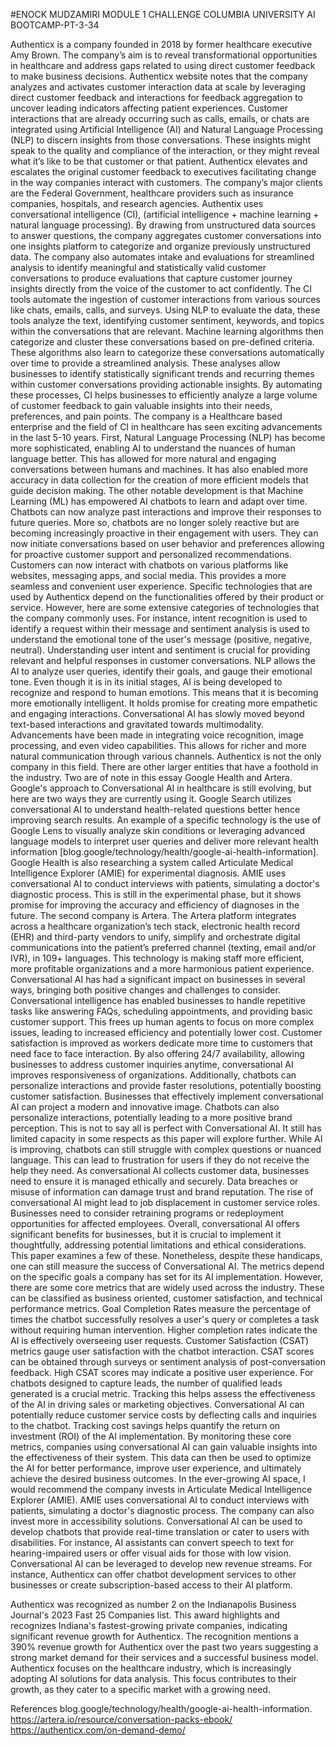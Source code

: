 #ENOCK MUDZAMIRI 
MODULE 1 CHALLENGE COLUMBIA UNIVERSITY AI BOOTCAMP-PT-3-34

Authenticx is a company founded in 2018 by former healthcare executive Amy Brown. The company’s aim is to reveal transformational opportunities in healthcare and address gaps related to using direct customer feedback to make business decisions. Authenticx website notes that the company analyzes and activates customer interaction data at scale by leveraging direct customer feedback and interactions for feedback aggregation to uncover leading indicators affecting patient experiences. Customer interactions that are already occurring such as calls, emails, or chats are integrated using Artificial Intelligence (AI) and Natural Language Processing (NLP) to discern insights from those conversations. These insights might speak to the quality and compliance of the interaction, or they might reveal what it’s like to be that customer or that patient.  Authenticx elevates and escalates the original customer feedback to executives facilitating change in the way companies interact with customers.
The company’s major clients are the Federal Government, healthcare providers such as insurance companies, hospitals, and research agencies. Authentix uses conversational intelligence (CI), (artificial intelligence + machine learning + natural language processing). By drawing from unstructured data sources to answer questions, the company aggregates customer conversations into one insights platform to categorize and organize previously unstructured data. The company also automates intake and evaluations for streamlined analysis to identify meaningful and statistically valid customer conversations to produce evaluations that capture customer journey insights directly from the voice of the customer to act confidently.
The CI tools automate the ingestion of customer interactions from various sources like chats, emails, calls, and surveys. Using NLP to evaluate the data, these tools analyze the text, identifying customer sentiment, keywords, and topics within the conversations that are relevant. Machine learning algorithms then categorize and cluster these conversations based on pre-defined criteria. These algorithms also learn to categorize these conversations automatically over time to provide a streamlined analysis. These analyses allow businesses to identify statistically significant trends and recurring themes within customer conversations providing actionable insights. By automating these processes, CI helps businesses to efficiently analyze a large volume of customer feedback to gain valuable insights into their needs, preferences, and pain points.
The company is a Healthcare based enterprise and the field of CI in healthcare has seen exciting advancements in the last 5-10 years. First, Natural Language Processing (NLP) has become more sophisticated, enabling AI to understand the nuances of human language better. This has allowed for more natural and engaging conversations between humans and machines. It has also enabled more accuracy in data collection for the creation of more efficient models that guide decision making. The other notable development is that Machine Learning (ML) has empowered AI chatbots to learn and adapt over time. Chatbots can now analyze past interactions and improve their responses to future queries. More so, chatbots are no longer solely reactive but are becoming increasingly proactive in their engagement with users. They can now initiate conversations based on user behavior and preferences allowing for proactive customer support and personalized recommendations. Customers can now interact with chatbots on various platforms like websites, messaging apps, and social media. This provides a more seamless and convenient user experience.
Specific technologies that are used by Authenticx depend on the functionalities offered by their product or service. However, here are some extensive categories of technologies that the company commonly uses. For instance, intent recognition is used to identify a request within their message and sentiment analysis is used to understand the emotional tone of the user's message (positive, negative, neutral). Understanding user intent and sentiment is crucial for providing relevant and helpful responses in customer conversations. NLP allows the AI to analyze user queries, identify their goals, and gauge their emotional tone.
Even though it is in its initial stages, AI is being developed to recognize and respond to human emotions. This means that it is becoming more emotionally intelligent. It holds promise for creating more empathetic and engaging interactions. Conversational AI has slowly moved beyond text-based interactions and gravitated towards multimodality. Advancements have been made in integrating voice recognition, image processing, and even video capabilities. This allows for richer and more natural communication through various channels. 
Authenticx is not the only company in this field. There are other larger entities that have a foothold in the industry. Two are of note in this essay Google Health and Artera. Google's approach to Conversational AI in healthcare is still evolving, but here are two ways they are currently using it. Google Search utilizes conversational AI to understand health-related questions better hence improving search results. An example of a specific technology is the use of Google Lens to visually analyze skin conditions or leveraging advanced language models to interpret user queries and deliver more relevant health information [blog.google/technology/health/google-ai-health-information].
Google Health is also researching a system called Articulate Medical Intelligence Explorer (AMIE) for experimental diagnosis. AMIE uses conversational AI to conduct interviews with patients, simulating a doctor's diagnostic process. This is still in the experimental phase, but it shows promise for improving the accuracy and efficiency of diagnoses in the future.
The second company is Artera. The Artera platform integrates across a healthcare organization’s tech stack, electronic health record (EHR) and third-party vendors to unify, simplify and orchestrate digital communications into the patient’s preferred channel (texting, email and/or IVR), in 109+ languages. This technology is making staff more efficient, more profitable organizations and a more harmonious patient experience.
Conversational AI has had a significant impact on businesses in several ways, bringing both positive changes and challenges to consider. Conversational intelligence has enabled businesses to handle repetitive tasks like answering FAQs, scheduling appointments, and providing basic customer support. This frees up human agents to focus on more complex issues, leading to increased efficiency and potentially lower cost. Customer satisfaction is improved as workers dedicate more time to customers that need face to face interaction.
By also offering 24/7 availability, allowing businesses to address customer inquiries anytime, conversational AI improves responsiveness of organizations. Additionally, chatbots can personalize interactions and provide faster resolutions, potentially boosting customer satisfaction. Businesses that effectively implement conversational AI can project a modern and innovative image. Chatbots can also personalize interactions, potentially leading to a more positive brand perception.
This is not to say all is perfect with Conversational AI. It still has limited capacity in some respects as this paper will explore further. While AI is improving, chatbots can still struggle with complex questions or nuanced language. This can lead to frustration for users if they do not receive the help they need. 
As conversational AI collects customer data, businesses need to ensure it is managed ethically and securely. Data breaches or misuse of information can damage trust and brand reputation.
The rise of conversational AI might lead to job displacement in customer service roles. Businesses need to consider retraining programs or redeployment opportunities for affected employees. Overall, conversational AI offers significant benefits for businesses, but it is crucial to implement it thoughtfully, addressing potential limitations and ethical considerations. This paper examines a few of these.
Nonetheless, despite these handicaps, one can still measure the success of Conversational AI. The metrics depend on the specific goals a company has set for its AI implementation. However, there are some core metrics that are widely used across the industry. These can be classified as business oriented, customer satisfaction, and technical performance metrics. 
Goal Completion Rates measure the percentage of times the chatbot successfully resolves a user's query or completes a task without requiring human intervention. Higher completion rates indicate the AI is effectively overseeing user requests.
Customer Satisfaction (CSAT) metrics gauge user satisfaction with the chatbot interaction. CSAT scores can be obtained through surveys or sentiment analysis of post-conversation feedback. High CSAT scores may indicate a positive user experience.
For chatbots designed to capture leads, the number of qualified leads generated is a crucial metric. Tracking this helps assess the effectiveness of the AI in driving sales or marketing objectives. Conversational AI can potentially reduce customer service costs by deflecting calls and inquiries to the chatbot. Tracking cost savings helps quantify the return on investment (ROI) of the AI implementation.
By monitoring these core metrics, companies using conversational AI can gain valuable insights into the effectiveness of their system. This data can then be used to optimize the AI for better performance, improve user experience, and ultimately achieve the desired business outcomes.
In the ever-growing AI space, I would recommend the company invests in Articulate Medical Intelligence Explorer (AMIE). AMIE uses conversational AI to conduct interviews with patients, simulating a doctor's diagnostic process. The company can also invest more in accessibility solutions. Conversational AI can be used to develop chatbots that provide real-time translation or cater to users with disabilities. For instance, AI assistants can convert speech to text for hearing-impaired users or offer visual aids for those with low vision. Conversational AI can be leveraged to develop new revenue streams. For instance, Authenticx can offer chatbot development services to other businesses or create subscription-based access to their AI platform.

Authenticx was recognized as number 2 on the Indianapolis Business Journal's 2023 Fast 25 Companies list. This award highlights and recognizes Indiana's fastest-growing private companies, indicating significant revenue growth for Authenticx. The recognition mentions a 390% revenue growth for Authenticx over the past two years suggesting a strong market demand for their services and a successful business model. Authenticx focuses on the healthcare industry, which is increasingly adopting AI solutions for data analysis. This focus contributes to their growth, as they cater to a specific market with a growing need. 

References
blog.google/technology/health/google-ai-health-information.
https://artera.io/resource/conversation-packs-ebook/
https://authenticx.com/on-demand-demo/
